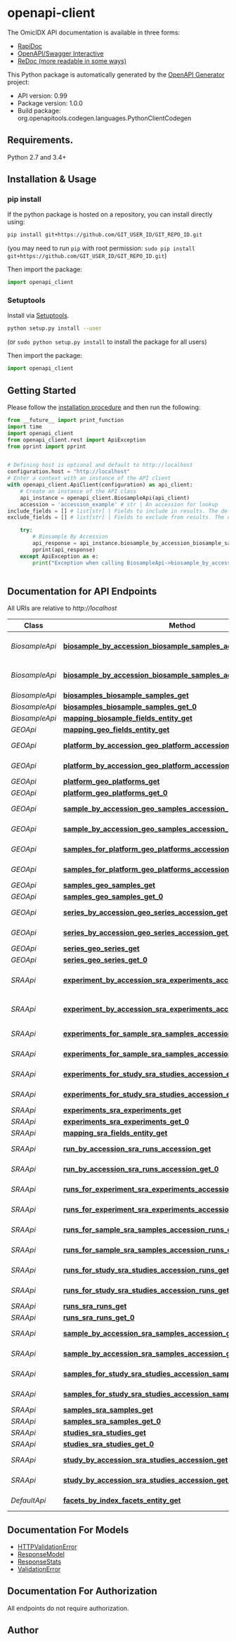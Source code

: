 # openapi-client




The OmicIDX API documentation is available in three forms:

- [RapiDoc](/docs)
- [OpenAPI/Swagger Interactive](/swatterdoc)
- [ReDoc (more readable in some ways)](/redoc)



This Python package is automatically generated by the [OpenAPI Generator](https://openapi-generator.tech) project:

- API version: 0.99
- Package version: 1.0.0
- Build package: org.openapitools.codegen.languages.PythonClientCodegen

## Requirements.

Python 2.7 and 3.4+

## Installation & Usage
### pip install

If the python package is hosted on a repository, you can install directly using:

```sh
pip install git+https://github.com/GIT_USER_ID/GIT_REPO_ID.git
```
(you may need to run `pip` with root permission: `sudo pip install git+https://github.com/GIT_USER_ID/GIT_REPO_ID.git`)

Then import the package:
```python
import openapi_client
```

### Setuptools

Install via [Setuptools](http://pypi.python.org/pypi/setuptools).

```sh
python setup.py install --user
```
(or `sudo python setup.py install` to install the package for all users)

Then import the package:
```python
import openapi_client
```

## Getting Started

Please follow the [installation procedure](#installation--usage) and then run the following:

```python
from __future__ import print_function
import time
import openapi_client
from openapi_client.rest import ApiException
from pprint import pprint


# Defining host is optional and default to http://localhost
configuration.host = "http://localhost"
# Enter a context with an instance of the API client
with openapi_client.ApiClient(configuration) as api_client:
    # Create an instance of the API class
    api_instance = openapi_client.BiosampleApi(api_client)
    accession = 'accession_example' # str | An accession for lookup
include_fields = [] # list[str] | Fields to include in results. The default is to all fields (*) (optional) (default to [])
exclude_fields = [] # list[str] | Fields to exclude from results. The default is to not exclude any fields.  (optional) (default to [])

    try:
        # Biosample By Accession
        api_response = api_instance.biosample_by_accession_biosample_samples_accession_get(accession, include_fields=include_fields, exclude_fields=exclude_fields)
        pprint(api_response)
    except ApiException as e:
        print("Exception when calling BiosampleApi->biosample_by_accession_biosample_samples_accession_get: %s\n" % e)
    
```

## Documentation for API Endpoints

All URIs are relative to *http://localhost*

Class | Method | HTTP request | Description
------------ | ------------- | ------------- | -------------
*BiosampleApi* | [**biosample_by_accession_biosample_samples_accession_get**](docs/BiosampleApi.md#biosample_by_accession_biosample_samples_accession_get) | **GET** /biosample/samples/{accession} | Biosample By Accession
*BiosampleApi* | [**biosample_by_accession_biosample_samples_accession_get_0**](docs/BiosampleApi.md#biosample_by_accession_biosample_samples_accession_get_0) | **GET** /biosample/samples/{accession} | Biosample By Accession
*BiosampleApi* | [**biosamples_biosample_samples_get**](docs/BiosampleApi.md#biosamples_biosample_samples_get) | **GET** /biosample/samples | Biosamples
*BiosampleApi* | [**biosamples_biosample_samples_get_0**](docs/BiosampleApi.md#biosamples_biosample_samples_get_0) | **GET** /biosample/samples | Biosamples
*BiosampleApi* | [**mapping_biosample_fields_entity_get**](docs/BiosampleApi.md#mapping_biosample_fields_entity_get) | **GET** /biosample/fields/{entity} | Mapping
*GEOApi* | [**mapping_geo_fields_entity_get**](docs/GEOApi.md#mapping_geo_fields_entity_get) | **GET** /geo/fields/{entity} | Mapping
*GEOApi* | [**platform_by_accession_geo_platform_accession_get**](docs/GEOApi.md#platform_by_accession_geo_platform_accession_get) | **GET** /geo/platform/{accession} | Platform By Accession
*GEOApi* | [**platform_by_accession_geo_platform_accession_get_0**](docs/GEOApi.md#platform_by_accession_geo_platform_accession_get_0) | **GET** /geo/platform/{accession} | Platform By Accession
*GEOApi* | [**platform_geo_platforms_get**](docs/GEOApi.md#platform_geo_platforms_get) | **GET** /geo/platforms | Platform
*GEOApi* | [**platform_geo_platforms_get_0**](docs/GEOApi.md#platform_geo_platforms_get_0) | **GET** /geo/platforms | Platform
*GEOApi* | [**sample_by_accession_geo_samples_accession_get**](docs/GEOApi.md#sample_by_accession_geo_samples_accession_get) | **GET** /geo/samples/{accession} | Sample By Accession
*GEOApi* | [**sample_by_accession_geo_samples_accession_get_0**](docs/GEOApi.md#sample_by_accession_geo_samples_accession_get_0) | **GET** /geo/samples/{accession} | Sample By Accession
*GEOApi* | [**samples_for_platform_geo_platforms_accession_samples_get**](docs/GEOApi.md#samples_for_platform_geo_platforms_accession_samples_get) | **GET** /geo/platforms/{accession}/samples | Samples For Platform
*GEOApi* | [**samples_for_platform_geo_platforms_accession_samples_get_0**](docs/GEOApi.md#samples_for_platform_geo_platforms_accession_samples_get_0) | **GET** /geo/platforms/{accession}/samples | Samples For Platform
*GEOApi* | [**samples_geo_samples_get**](docs/GEOApi.md#samples_geo_samples_get) | **GET** /geo/samples | Samples
*GEOApi* | [**samples_geo_samples_get_0**](docs/GEOApi.md#samples_geo_samples_get_0) | **GET** /geo/samples | Samples
*GEOApi* | [**series_by_accession_geo_series_accession_get**](docs/GEOApi.md#series_by_accession_geo_series_accession_get) | **GET** /geo/series/{accession} | Series By Accession
*GEOApi* | [**series_by_accession_geo_series_accession_get_0**](docs/GEOApi.md#series_by_accession_geo_series_accession_get_0) | **GET** /geo/series/{accession} | Series By Accession
*GEOApi* | [**series_geo_series_get**](docs/GEOApi.md#series_geo_series_get) | **GET** /geo/series | Series
*GEOApi* | [**series_geo_series_get_0**](docs/GEOApi.md#series_geo_series_get_0) | **GET** /geo/series | Series
*SRAApi* | [**experiment_by_accession_sra_experiments_accession_get**](docs/SRAApi.md#experiment_by_accession_sra_experiments_accession_get) | **GET** /sra/experiments/{accession} | Experiment By Accession
*SRAApi* | [**experiment_by_accession_sra_experiments_accession_get_0**](docs/SRAApi.md#experiment_by_accession_sra_experiments_accession_get_0) | **GET** /sra/experiments/{accession} | Experiment By Accession
*SRAApi* | [**experiments_for_sample_sra_samples_accession_experiments_get**](docs/SRAApi.md#experiments_for_sample_sra_samples_accession_experiments_get) | **GET** /sra/samples/{accession}/experiments | Experiments For Sample
*SRAApi* | [**experiments_for_sample_sra_samples_accession_experiments_get_0**](docs/SRAApi.md#experiments_for_sample_sra_samples_accession_experiments_get_0) | **GET** /sra/samples/{accession}/experiments | Experiments For Sample
*SRAApi* | [**experiments_for_study_sra_studies_accession_experiments_get**](docs/SRAApi.md#experiments_for_study_sra_studies_accession_experiments_get) | **GET** /sra/studies/{accession}/experiments | Experiments For Study
*SRAApi* | [**experiments_for_study_sra_studies_accession_experiments_get_0**](docs/SRAApi.md#experiments_for_study_sra_studies_accession_experiments_get_0) | **GET** /sra/studies/{accession}/experiments | Experiments For Study
*SRAApi* | [**experiments_sra_experiments_get**](docs/SRAApi.md#experiments_sra_experiments_get) | **GET** /sra/experiments | Experiments
*SRAApi* | [**experiments_sra_experiments_get_0**](docs/SRAApi.md#experiments_sra_experiments_get_0) | **GET** /sra/experiments | Experiments
*SRAApi* | [**mapping_sra_fields_entity_get**](docs/SRAApi.md#mapping_sra_fields_entity_get) | **GET** /sra/fields/{entity} | Mapping
*SRAApi* | [**run_by_accession_sra_runs_accession_get**](docs/SRAApi.md#run_by_accession_sra_runs_accession_get) | **GET** /sra/runs/{accession} | Run By Accession
*SRAApi* | [**run_by_accession_sra_runs_accession_get_0**](docs/SRAApi.md#run_by_accession_sra_runs_accession_get_0) | **GET** /sra/runs/{accession} | Run By Accession
*SRAApi* | [**runs_for_experiment_sra_experiments_accession_runs_get**](docs/SRAApi.md#runs_for_experiment_sra_experiments_accession_runs_get) | **GET** /sra/experiments/{accession}/runs | Runs For Experiment
*SRAApi* | [**runs_for_experiment_sra_experiments_accession_runs_get_0**](docs/SRAApi.md#runs_for_experiment_sra_experiments_accession_runs_get_0) | **GET** /sra/experiments/{accession}/runs | Runs For Experiment
*SRAApi* | [**runs_for_sample_sra_samples_accession_runs_get**](docs/SRAApi.md#runs_for_sample_sra_samples_accession_runs_get) | **GET** /sra/samples/{accession}/runs | Runs For Sample
*SRAApi* | [**runs_for_sample_sra_samples_accession_runs_get_0**](docs/SRAApi.md#runs_for_sample_sra_samples_accession_runs_get_0) | **GET** /sra/samples/{accession}/runs | Runs For Sample
*SRAApi* | [**runs_for_study_sra_studies_accession_runs_get**](docs/SRAApi.md#runs_for_study_sra_studies_accession_runs_get) | **GET** /sra/studies/{accession}/runs | Runs For Study
*SRAApi* | [**runs_for_study_sra_studies_accession_runs_get_0**](docs/SRAApi.md#runs_for_study_sra_studies_accession_runs_get_0) | **GET** /sra/studies/{accession}/runs | Runs For Study
*SRAApi* | [**runs_sra_runs_get**](docs/SRAApi.md#runs_sra_runs_get) | **GET** /sra/runs | Runs
*SRAApi* | [**runs_sra_runs_get_0**](docs/SRAApi.md#runs_sra_runs_get_0) | **GET** /sra/runs | Runs
*SRAApi* | [**sample_by_accession_sra_samples_accession_get**](docs/SRAApi.md#sample_by_accession_sra_samples_accession_get) | **GET** /sra/samples/{accession} | Sample By Accession
*SRAApi* | [**sample_by_accession_sra_samples_accession_get_0**](docs/SRAApi.md#sample_by_accession_sra_samples_accession_get_0) | **GET** /sra/samples/{accession} | Sample By Accession
*SRAApi* | [**samples_for_study_sra_studies_accession_samples_get**](docs/SRAApi.md#samples_for_study_sra_studies_accession_samples_get) | **GET** /sra/studies/{accession}/samples | Samples For Study
*SRAApi* | [**samples_for_study_sra_studies_accession_samples_get_0**](docs/SRAApi.md#samples_for_study_sra_studies_accession_samples_get_0) | **GET** /sra/studies/{accession}/samples | Samples For Study
*SRAApi* | [**samples_sra_samples_get**](docs/SRAApi.md#samples_sra_samples_get) | **GET** /sra/samples | Samples
*SRAApi* | [**samples_sra_samples_get_0**](docs/SRAApi.md#samples_sra_samples_get_0) | **GET** /sra/samples | Samples
*SRAApi* | [**studies_sra_studies_get**](docs/SRAApi.md#studies_sra_studies_get) | **GET** /sra/studies | Studies
*SRAApi* | [**studies_sra_studies_get_0**](docs/SRAApi.md#studies_sra_studies_get_0) | **GET** /sra/studies | Studies
*SRAApi* | [**study_by_accession_sra_studies_accession_get**](docs/SRAApi.md#study_by_accession_sra_studies_accession_get) | **GET** /sra/studies/{accession} | Study By Accession
*SRAApi* | [**study_by_accession_sra_studies_accession_get_0**](docs/SRAApi.md#study_by_accession_sra_studies_accession_get_0) | **GET** /sra/studies/{accession} | Study By Accession
*DefaultApi* | [**facets_by_index_facets_entity_get**](docs/DefaultApi.md#facets_by_index_facets_entity_get) | **GET** /facets/{entity} | Facets By Index


## Documentation For Models

 - [HTTPValidationError](docs/HTTPValidationError.md)
 - [ResponseModel](docs/ResponseModel.md)
 - [ResponseStats](docs/ResponseStats.md)
 - [ValidationError](docs/ValidationError.md)


## Documentation For Authorization

 All endpoints do not require authorization.

## Author




